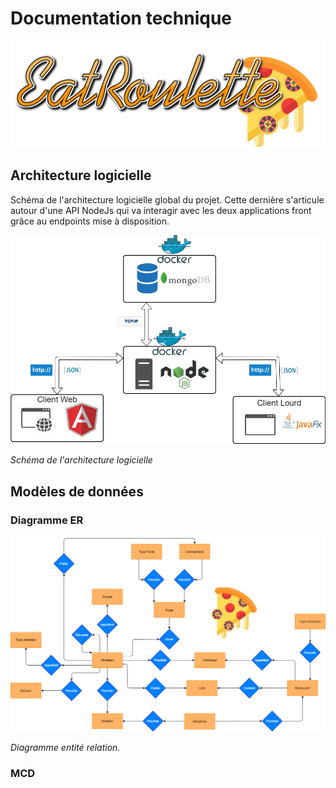 # Documentation technique

![logo](../ressources/img/name/enrich/EatRoulette-large-logo-right-bordless.png)



## Architecture logicielle

Schéma de l'architecture logicielle global du projet. Cette dernière s'articule autour d'une API NodeJs qui va interagir avec les deux applications front grâce au endpoints mise à disposition.

![](../ressources/diagrams/EatRoulette-Architecture-logicielle.png)

*Schéma de l'architecture logicielle*



## Modèles de données

### Diagramme ER

![](../ressources/diagrams/EatRoulette-Modeles_de_donnees_ER.png)

*Diagramme entité relation.*



### MCD


